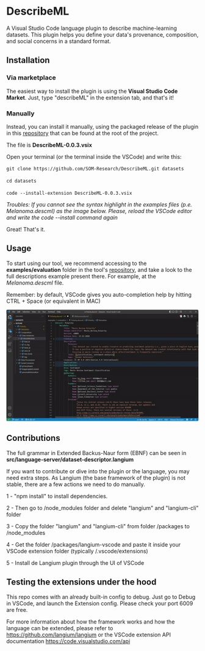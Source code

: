 # DescribeML
A Visual Studio Code language plugin to describe machine-learning datasets. This plugin helps you define your data's provenance, composition, and social concerns in a standard format.


## Installation 

### Via marketplace

The easiest way to install the plugin is using the **Visual Studio Code Market**. Just, type "describeML" in the extension tab, and that's it!

### Manually

Instead, you can install it manually, using the packaged release of the plugin in this [repository](https://github.com/SOM-Research/DescribeML) that can be found at the root of the project. 

The file is **DescribeML-0.0.3.vsix**

Open your terminal (or the terminal inside the VSCode) and write this:

```
git clone https://github.com/SOM-Research/DescribeML.git datasets

cd datasets 

code --install-extension DescribeML-0.0.3.vsix
```

*Troubles: If you cannot see the syntax highlight in the examples files (p.e. *Melanoma.descml*) as the image below. Please, reload the VSCode editor and write the code --install command again*

Great! That's it.

## Usage

To start using our tool, we recommend accessing to the **examples/evaluation** folder in the tool's [repository](https://github.com/SOM-Research/DescribeML), and take a look to the full descriptions example present there. For example, at the *Melanoma.descml* file.

Remember: by default, VSCode gives you auto-completion help by hitting CTRL + Space (or equivalent in MAC)

![Autocompletion feature](fileicons/Autcomplete.gif)

## Contributions

The full grammar in Extended Backus-Naur form (EBNF) can be seen in **src/language-server/dataset-descriptor.langium**

If you want to contribute or dive into the plugin or the language, you may need extra steps. As Langium (the base framework of the plugin) is not stable, there are a few actions we need to do manually.

1 - "npm install" to install dependencies.

2 - Then go to /node_modules folder and delete "langium" and "langium-cli" folder

3 - Copy the folder "langium" and "langium-cli" from folder /packages to /node_modules

4 - Get the folder /packages/langium-vscode and paste it inside your VSCode extension folder (typically <user home>/.vscode/extensions)
  
5 - Install de Langium plugin through the UI of VSCode


## Testing the extensions under the hood

This repo comes with an already built-in config to debug. Just go to Debug in VSCode, and launch the Extension config. Please check your port 6009 are free.
  
For more information about how the framework works and how the language can be extended, please refer to https://github.com/langium/langium or the VSCode extension API documentation https://code.visualstudio.com/api

